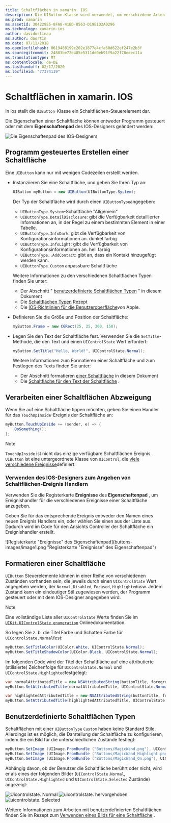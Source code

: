 ```yaml
---
title: Schaltflächen in xamarin. IOS
description: Die UIButton-Klasse wird verwendet, um verschiedene Arten von Schaltflächen in ios-Bildschirmen darzustellen. In diesem Leitfaden werden die verschiedenen Optionen zum Arbeiten mit Schaltflächen in ios vorgestellt.
ms.prod: xamarin
ms.assetid: 304229E5-8FA8-41BD-8563-D19E1D2A0296
ms.technology: xamarin-ios
author: davidortinau
ms.author: daortin
ms.date: 07/11/2018
ms.openlocfilehash: 0619488199c202e1877e4cfa60d622ef247e2b3f
ms.sourcegitcommit: 24883be72e485e5311dd0eb91f9a22f78eeec11a
ms.translationtype: MT
ms.contentlocale: de-DE
ms.lasthandoff: 02/17/2020
ms.locfileid: "77374119"
---
```

# <a name="buttons-in-xamarinios"></a>Schaltflächen in xamarin. IOS

In ios stellt die `UIButton`-Klasse ein Schaltflächen-Steuerelement dar.

Die Eigenschaften einer Schaltfläche können entweder Programm gesteuert oder mit dem **Eigenschaftenpad** des IOS-Designers geändert werden:

![Die Eigenschaftenpad des IOS-Designers](buttons-images/properties.png "Die Eigenschaftenpad des IOS-Designers")

## <a name="creating-a-button-programmatically"></a>Programm gesteuertes Erstellen einer Schaltfläche

Eine `UIButton` kann nur mit wenigen Codezeilen erstellt werden.

- Instanziieren Sie eine Schaltfläche, und geben Sie Ihren Typ an:

  ```csharp
  UIButton myButton = new UIButton(UIButtonType.System);
  ```

  Der Typ der Schaltfläche wird durch einen `UIButtonType`angegeben:

  - `UIButtonType.System`-Schaltfläche "Allgemein"
  - `UIButtonType.DetailDisclosure`: gibt die Verfügbarkeit detaillierter Informationen an, in der Regel zu einem bestimmten Element in einer Tabelle.
  - `UIButtonType.InfoDark`: gibt die Verfügbarkeit von Konfigurationsinformationen an. dunkel farbig
  - `UIButtonType.InfoLight`: gibt die Verfügbarkeit von Konfigurationsinformationen an. hell farbig
  - `UIButtonType..AddContact`: gibt an, dass ein Kontakt hinzugefügt werden kann.
  - `UIButtonType.Custom` anpassbare Schaltfläche

  Weitere Informationen zu den verschiedenen Schaltflächen Typen finden Sie unter:
  
  - Der Abschnitt " [benutzerdefinierte Schaltflächen Typen](#custom-button-types) " in diesem Dokument
  - Die [Schaltflächen Typen](https://github.com/xamarin/recipes/tree/master/Recipes/ios/standard_controls/buttons/create_different_types_of_buttons) Rezept
  - Die [IOS-Richtlinien für die Benutzeroberfläche](https://developer.apple.com/design/human-interface-guidelines/ios/controls/buttons/)von Apple.

- Definieren Sie die Größe und Position der Schaltfläche:

  ```csharp
  myButton.Frame = new CGRect(25, 25, 300, 150);
  ```

- Legen Sie den Text der Schaltfläche fest. Verwenden Sie die `SetTitle`-Methode, die den Text und einen `UIControlState` Wert erfordert:

  ```csharp
  myButton.SetTitle("Hello, World!", UIControlState.Normal);
  ```

  Weitere Informationen zum Formatieren einer Schaltfläche und zum Festlegen des Texts finden Sie unter:

  - Der Abschnitt formatieren [einer Schaltfläche](#styling-a-button) in diesem Dokument
  - Die [Schaltfläche für den Text der Schaltfläche](https://github.com/xamarin/recipes/tree/master/Recipes/ios/standard_controls/buttons/set_button_text) .

## <a name="handling-a-button-tap"></a>Verarbeiten einer Schaltflächen Abzweigung

Wenn Sie auf eine Schaltfläche tippen möchten, geben Sie einen Handler für das `TouchUpInside`-Ereignis der Schaltfläche an:

```csharp
myButton.TouchUpInside += (sender, e) => {
    DoSomething();
};
```

> [!NOTE]
> `TouchUpInside` ist nicht das einzige verfügbare Schaltflächen Ereignis. `UIButton` ist eine untergeordnete Klasse von `UIControl`, die [viele verschiedene Ereignisse](xref:UIKit.UIControlEvent)definiert.

### <a name="using-the-ios-designer-to-specify-button-event-handlers"></a>Verwenden des IOS-Designers zum Angeben von Schaltflächen-Ereignis Handlern

Verwenden Sie die Registerkarte **Ereignisse** des **Eigenschaftenpad** , um Ereignishandler für die verschiedenen Ereignisse einer Schaltfläche anzugeben.

Geben Sie für das entsprechende Ereignis entweder den Namen eines neuen Ereignis Handlers ein, oder wählen Sie einen aus der Liste aus. Dadurch wird im Code für den Ansichts Controller der Schaltfläche ein Ereignishandler erstellt.

![Registerkarte "Ereignisse" des Eigenschaftenpad](buttons-images/image1.png "Registerkarte "Ereignisse" des Eigenschaftenpad")

## <a name="styling-a-button"></a>Formatieren einer Schaltfläche

`UIButton` Steuerelemente können in einer Reihe von verschiedenen Zuständen vorhanden sein, die jeweils durch einen `UIControlState` Wert angegeben werden, der `Normal`, `Disabled`, `Focused`, `Highlighted`usw. Jedem Zustand kann ein eindeutiger Stil zugewiesen werden, der Programm gesteuert oder mit dem IOS-Designer angegeben wird.

> [!NOTE]
> Eine vollständige Liste aller `UIControlState` Werte finden Sie im [`UIKit.UIControlState enumeration`](xref:UIKit.UIControlState)
> Onlinedokumentation.

So legen Sie z. b. die Titel Farbe und Schatten Farbe für `UIControlState.Normal`fest:

```csharp
myButton.SetTitleColor(UIColor.White, UIControlState.Normal);
myButton.SetTitleShadowColor(UIColor.Black, UIControlState.Normal);
```

Im folgenden Code wird der Titel der Schaltfläche auf eine attributierte (stilisierte) Zeichenfolge für `UIControlState.Normal` und `UIControlState.Highlighted`festgelegt:

```csharp
var normalAttributedTitle = new NSAttributedString(buttonTitle, foregroundColor: UIColor.Blue, strikethroughStyle: NSUnderlineStyle.Single);
myButton.SetAttributedTitle(normalAttributedTitle, UIControlState.Normal);

var highlightedAttributedTitle = new NSAttributedString(buttonTitle, foregroundColor: UIColor.Green, strikethroughStyle: NSUnderlineStyle.Thick);
myButton.SetAttributedTitle(highlightedAttributedTitle, UIControlState.Highlighted);
```

## <a name="custom-button-types"></a>Benutzerdefinierte Schaltflächen Typen

Schaltflächen mit einer `UIButtonType` `Custom` haben keine Standard Stile. Allerdings ist es möglich, die Darstellung der Schaltfläche zu konfigurieren, indem Sie ein Bild für die unterschiedlichen Zustände festlegt:

```csharp
myButton.SetImage (UIImage.FromBundle ("Buttons/MagicWand.png"), UIControlState.Normal);
myButton.SetImage (UIImage.FromBundle ("Buttons/MagicWand_Highlight.png"), UIControlState.Highlighted);
myButton.SetImage (UIImage.FromBundle ("Buttons/MagicWand_On.png"), UIControlState.Selected);
```

Abhängig davon, ob der Benutzer die Schaltfläche berührt oder nicht, wird er als eines der folgenden Bilder (`UIControlState.Normal`, `UIControlState.Highlighted` und `UIControlState.Selected` Zustände) angezeigt:

![Uicontrolstate. Normal](buttons-images/image22.png "Uicontrolstate. Normal")
![uicontrolstate. hervorgehoben](buttons-images/image23.png "Uicontrolstate. hervorgehoben")
![uicontrolstate. Selected](buttons-images/image24.png "Uicontrolstate. Selected")

Weitere Informationen zum Arbeiten mit benutzerdefinierten Schaltflächen finden Sie im Rezept zum [Verwenden eines Bilds für eine Schaltfläche](https://github.com/xamarin/recipes/tree/master/Recipes/ios/standard_controls/buttons/use_an_image_for_a_button) .
